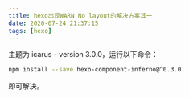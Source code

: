 ```yaml
---
title: hexo出现WARN No layout的解决方案其一
date: 2020-07-24 21:37:15
tags: [hexo]
---
```


主题为 icarus - version 3.0.0，运行以下命令：
```Bash
npm install --save hexo-component-inferno@^0.3.0
```

即可解决。

